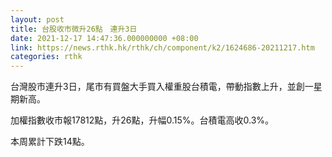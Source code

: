 ```yaml
---
layout: post
title: 台股收市微升26點　連升3日
date: 2021-12-17 14:47:36.000000000 +08:00
link: https://news.rthk.hk/rthk/ch/component/k2/1624686-20211217.htm
categories: rthk
---
```


台灣股市連升3日，尾市有買盤大手買入權重股台積電，帶動指數上升，並創一星期新高。

加權指數收市報17812點，升26點，升幅0.15%。台積電高收0.3%。

本周累計下跌14點。
